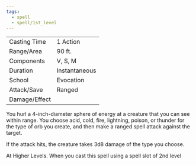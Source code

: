 ```yaml
---
tags:
  - spell
  - spell/1st_level
---
```


|               |               |
| ------------- | ------------- |
| Casting Time  | 1 Action      |
| Range/Area    | 90 ft.        |
| Components    | V, S, M       |
| Duration      | Instantaneous |
| School        | Evocation     |
| Attack/Save   | Ranged        |
| Damage/Effect |               |

You hurl a 4-inch-diameter sphere of energy at a creature that you can see within range. You choose acid, cold, fire, lightning, poison, or thunder for the type of orb you create, and then make a ranged spell attack against the target. 

If the attack hits, the creature takes 3d8 damage of the type you choose.

At Higher Levels. When you cast this spell using a spell slot of 2nd level 
